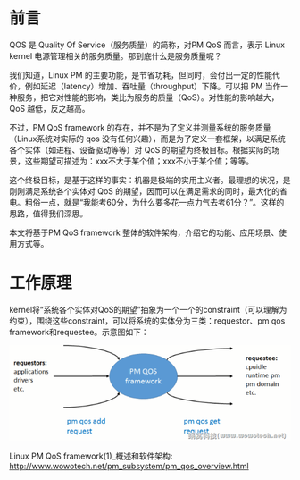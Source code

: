 
# 前言

QOS 是 Quality Of Service（服务质量）的简称，对PM QoS 而言，表示 Linux kernel 电源管理相关的服务质量。那到底什么是服务质量呢？

我们知道，Linux PM 的主要功能，是节省功耗，但同时，会付出一定的性能代价，例如延迟（latency）增加、吞吐量（throughput）下降。可以把 PM 当作一种服务，把它对性能的影响，类比为服务的质量（QoS）。对性能的影响越大，QoS 越低，反之越高。

不过，PM QoS framework 的存在，并不是为了定义并测量系统的服务质量（Linux系统对实际的 qos 没有任何兴趣），而是为了定义一套框架，以满足系统各个实体（如进程、设备驱动等等）对 QoS 的期望为终极目标。根据实际的场景，这些期望可描述为：xxx不大于某个值；xxx不小于某个值；等等。

这个终极目标，是基于这样的事实：机器是极端的实用主义者。最理想的状况，是刚刚满足系统各个实体对 QoS 的期望，因而可以在满足需求的同时，最大化的省电。粗俗一点，就是“我能考60分，为什么要多花一点力气去考61分？”。这样的思路，值得我们深思。

本文将基于PM QoS framework 整体的软件架构，介绍它的功能、应用场景、使用方式等。

# 工作原理

kernel将“系统各个实体对QoS的期望”抽象为一个一个的constraint（可以理解为约束），围绕这些constraint，可以将系统的实体分为三类：requestor、pm qos framework和requestee。示意图如下：

![2024-04-12-12-31-07.png](./images/2024-04-12-12-31-07.png)




Linux PM QoS framework(1)_概述和软件架构: http://www.wowotech.net/pm_subsystem/pm_qos_overview.html

